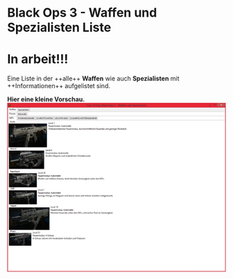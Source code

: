 # Black Ops 3 - Waffen und Spezialisten Liste
In arbeit!!!
============

Eine Liste in der ++alle++ **Waffen** wie auch **Spezialisten** mit ++Informationen++ aufgelistet sind.

**Hier eine kleine Vorschau.**
![bo3.jpg](bo3.jpg)
